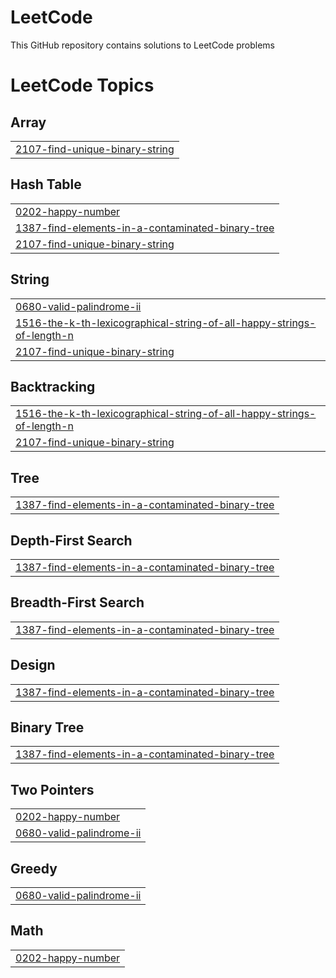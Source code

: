 # LeetCode
This GitHub repository contains solutions to LeetCode problems

<!---LeetCode Topics Start-->
# LeetCode Topics
## Array
|  |
| ------- |
| [2107-find-unique-binary-string](https://github.com/vkv9211/LeetCode/tree/master/2107-find-unique-binary-string) |
## Hash Table
|  |
| ------- |
| [0202-happy-number](https://github.com/vkv9211/LeetCode/tree/master/0202-happy-number) |
| [1387-find-elements-in-a-contaminated-binary-tree](https://github.com/vkv9211/LeetCode/tree/master/1387-find-elements-in-a-contaminated-binary-tree) |
| [2107-find-unique-binary-string](https://github.com/vkv9211/LeetCode/tree/master/2107-find-unique-binary-string) |
## String
|  |
| ------- |
| [0680-valid-palindrome-ii](https://github.com/vkv9211/LeetCode/tree/master/0680-valid-palindrome-ii) |
| [1516-the-k-th-lexicographical-string-of-all-happy-strings-of-length-n](https://github.com/vkv9211/LeetCode/tree/master/1516-the-k-th-lexicographical-string-of-all-happy-strings-of-length-n) |
| [2107-find-unique-binary-string](https://github.com/vkv9211/LeetCode/tree/master/2107-find-unique-binary-string) |
## Backtracking
|  |
| ------- |
| [1516-the-k-th-lexicographical-string-of-all-happy-strings-of-length-n](https://github.com/vkv9211/LeetCode/tree/master/1516-the-k-th-lexicographical-string-of-all-happy-strings-of-length-n) |
| [2107-find-unique-binary-string](https://github.com/vkv9211/LeetCode/tree/master/2107-find-unique-binary-string) |
## Tree
|  |
| ------- |
| [1387-find-elements-in-a-contaminated-binary-tree](https://github.com/vkv9211/LeetCode/tree/master/1387-find-elements-in-a-contaminated-binary-tree) |
## Depth-First Search
|  |
| ------- |
| [1387-find-elements-in-a-contaminated-binary-tree](https://github.com/vkv9211/LeetCode/tree/master/1387-find-elements-in-a-contaminated-binary-tree) |
## Breadth-First Search
|  |
| ------- |
| [1387-find-elements-in-a-contaminated-binary-tree](https://github.com/vkv9211/LeetCode/tree/master/1387-find-elements-in-a-contaminated-binary-tree) |
## Design
|  |
| ------- |
| [1387-find-elements-in-a-contaminated-binary-tree](https://github.com/vkv9211/LeetCode/tree/master/1387-find-elements-in-a-contaminated-binary-tree) |
## Binary Tree
|  |
| ------- |
| [1387-find-elements-in-a-contaminated-binary-tree](https://github.com/vkv9211/LeetCode/tree/master/1387-find-elements-in-a-contaminated-binary-tree) |
## Two Pointers
|  |
| ------- |
| [0202-happy-number](https://github.com/vkv9211/LeetCode/tree/master/0202-happy-number) |
| [0680-valid-palindrome-ii](https://github.com/vkv9211/LeetCode/tree/master/0680-valid-palindrome-ii) |
## Greedy
|  |
| ------- |
| [0680-valid-palindrome-ii](https://github.com/vkv9211/LeetCode/tree/master/0680-valid-palindrome-ii) |
## Math
|  |
| ------- |
| [0202-happy-number](https://github.com/vkv9211/LeetCode/tree/master/0202-happy-number) |
<!---LeetCode Topics End-->